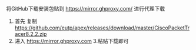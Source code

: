 将GitHub下载安装包贴到 https://mirror.ghproxy.com/ 进行代理下载
1. 首先 复制   https://github.com/eutp/apex/releases/download/master/CiscoPacketTracer8.2.2.zip
2. 进入 https://mirror.ghproxy.com
3.粘贴下载即可
